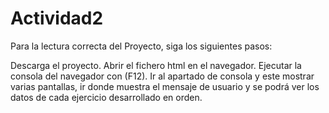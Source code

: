 # Actividad2

Para la lectura correcta del Proyecto, siga los siguientes pasos:

Descarga el proyecto.
Abrir el fichero html en el navegador.
Ejecutar la consola del navegador con (F12).
Ir al apartado de consola y este mostrar varias pantallas, ir donde muestra el mensaje de usuario y se podrá ver los datos de cada ejercicio  desarrollado en orden.
